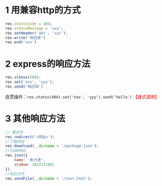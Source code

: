 # 1 用兼容http的方式
```js
res.statusCode = 404;
res.statusMessage = 'xxx';
res.setHeader('abc', 'xyz');
res.write('响应体')
res.end('xxx')
```

# 2 express的响应方法
```js
res.status(500);
res.set('xxx', 'yyy');
res.send('响应体')
```

连贯操作：`res.status(404).set('xxx', 'yyy').send('hello')` <font color = dark red>【链式调用】</font>

# 3 其他响应方法
```js
// 重定向
res.redirect('<网址>');
//下载响应
res.download(__dirname + '/package.json');
//JSON响应
res.json({
	name: '朱力涛',
	stuNum: 2022111901
});
//响应文件
res.sendFile(__dirname + '/test.html');
```


